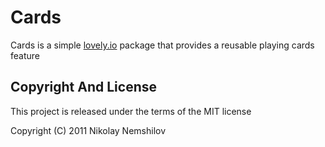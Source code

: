 # Cards

Cards is a simple [lovely.io](http://lovely.io) package that
provides a reusable playing cards feature




## Copyright And License

This project is released under the terms of the MIT license

Copyright (C) 2011 Nikolay Nemshilov
